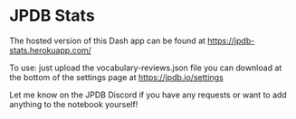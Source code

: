 # JPDB Stats

The hosted version of this Dash app can be found at https://jpdb-stats.herokuapp.com/

To use: just upload the vocabulary-reviews.json file you can download at the bottom of the settings page at https://jpdb.io/settings

Let me know on the JPDB Discord if you have any requests or want to add anything to the notebook yourself!
